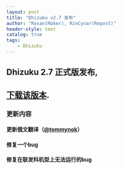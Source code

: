 ```yaml
---
layout: post
title: "Dhizuku v2.7 发布"
author: "Rosan(Maker), RinCynar(Repost)"
header-style: text
catalog: true
tags:
    - Dhizuku
---
```


## Dhizuku 2.7 正式版发布,
## [下载该版本](/file/Dhizuku-v2.7.apk).

### 更新内容

#### 更新俄文翻译（[@tommynok](https://github.com/tommynok)）

#### 修复一个bug

#### 修复在联发科机型上无法运行的bug